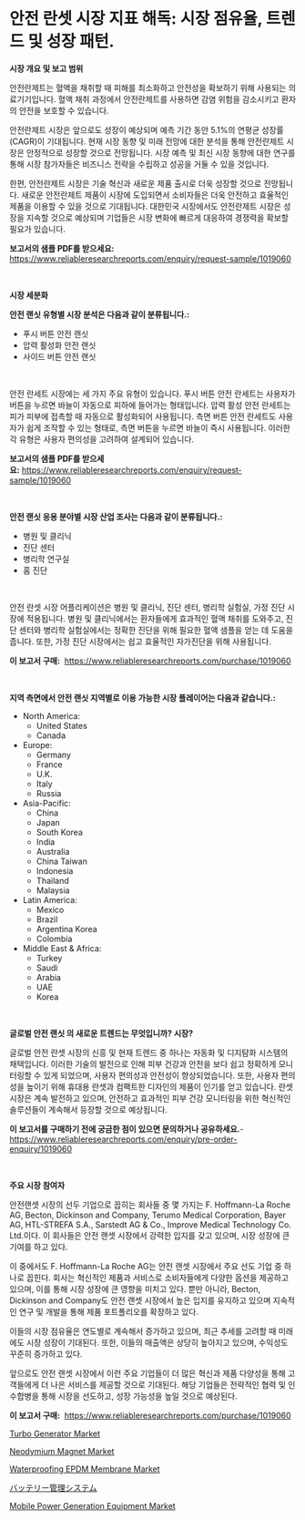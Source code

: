 <p><h1>안전 란셋 시장 지표 해독: 시장 점유율, 트렌드 및 성장 패턴.</h1></p><p><strong>시장 개요 및 보고 범위</strong></p>
<p><p>안전란제트는 혈액을 채취할 때 피해를 최소화하고 안전성을 확보하기 위해 사용되는 의료기기입니다. 혈액 채취 과정에서 안전란제트를 사용하면 감염 위험을 감소시키고 환자의 안전을 보호할 수 있습니다. </p><p>안전란제트 시장은 앞으로도 성장이 예상되며 예측 기간 동안 5.1%의 연평균 성장률(CAGR)이 기대됩니다. 현재 시장 동향 및 미래 전망에 대한 분석을 통해 안전란제트 시장은 안정적으로 성장할 것으로 전망됩니다. 시장 예측 및 최신 시장 동향에 대한 연구를 통해 시장 참가자들은 비즈니스 전략을 수립하고 성공을 거둘 수 있을 것입니다.</p><p>한편, 안전란제트 시장은 기술 혁신과 새로운 제품 출시로 더욱 성장할 것으로 전망됩니다. 새로운 안전란제트 제품이 시장에 도입되면서 소비자들은 더욱 안전하고 효율적인 제품을 이용할 수 있을 것으로 기대됩니다. 대한민국 시장에서도 안전란제트 시장은 성장을 지속할 것으로 예상되며 기업들은 시장 변화에 빠르게 대응하여 경쟁력을 확보할 필요가 있습니다.</p></p>
<p><strong>보고서의 샘플 PDF를 받으세요:</strong> <a href="https://www.reliableresearchreports.com/enquiry/request-sample/1019060">https://www.reliableresearchreports.com/enquiry/request-sample/1019060</a></p>
<p>&nbsp;</p>
<p><strong>시장 세분화</strong></p>
<p><strong>안전 랜싯 유형별 시장 분석은 다음과 같이 분류됩니다.:</strong></p>
<p><ul><li>푸시 버튼 안전 랜싯</li><li>압력 활성화 안전 랜싯</li><li>사이드 버튼 안전 랜싯</li></ul></p>
<p>&nbsp;</p>
<p><p>안전 란세트 시장에는 세 가지 주요 유형이 있습니다. 푸시 버튼 안전 란세트는 사용자가 버튼을 누르면 바늘이 자동으로 피하에 들어가는 형태입니다. 압력 활성 안전 란세트는 피가 피부에 접촉할 때 자동으로 활성화되어 사용됩니다. 측면 버튼 안전 란세트도 사용자가 쉽게 조작할 수 있는 형태로, 측면 버튼을 누르면 바늘이 즉시 사용됩니다. 이러한 각 유형은 사용자 편의성을 고려하여 설계되어 있습니다.</p></p>
<p><strong>보고서의 샘플 PDF를 받으세요:</strong>&nbsp;<a href="https://www.reliableresearchreports.com/enquiry/request-sample/1019060">https://www.reliableresearchreports.com/enquiry/request-sample/1019060</a></p>
<p>&nbsp;</p>
<p><strong> 안전 랜싯 응용 분야별 시장 산업 조사는 다음과 같이 분류됩니다.:</strong></p>
<p><ul><li>병원 및 클리닉</li><li>진단 센터</li><li>병리학 연구실</li><li>홈 진단</li></ul></p>
<p>&nbsp;</p>
<p><p>안전 란셋 시장 어플리케이션은 병원 및 클리닉, 진단 센터, 병리학 실험실, 가정 진단 시장에 적용됩니다. 병원 및 클리닉에서는 환자들에게 효과적인 혈액 채취를 도와주고, 진단 센터와 병리학 실험실에서는 정확한 진단을 위해 필요한 혈액 샘플을 얻는 데 도움을 줍니다. 또한, 가정 진단 시장에서는 쉽고 효율적인 자가진단을 위해 사용됩니다.</p></p>
<p><strong>이 보고서 구매:</strong>&nbsp; <a href="https://www.reliableresearchreports.com/purchase/1019060">https://www.reliableresearchreports.com/purchase/1019060</a></p>
<p>&nbsp;</p>
<p><strong>지역 측면에서 안전 랜싯 지역별로 이용 가능한 시장 플레이어는 다음과 같습니다.:</strong></p>
<p><ul>
    <li>
        North America:
        <ul>
            <li>United States</li>
            <li>Canada</li>
        </ul>
    </li>
    <li>
        Europe:
        <ul>
            <li>Germany</li>
            <li>France</li>
            <li>U.K.</li>
            <li>Italy</li>
            <li>Russia</li>
        </ul>
    </li>
    <li>
        Asia-Pacific:
        <ul>
            <li>China</li>
            <li>Japan</li>
            <li>South Korea</li>
            <li>India</li>
            <li>Australia</li>
            <li>China Taiwan</li>
            <li>Indonesia</li>
            <li>Thailand</li>
            <li>Malaysia</li>
        </ul>
    </li>
    <li>
        Latin America:
        <ul>
            <li>Mexico</li>
            <li>Brazil</li>
            <li>Argentina Korea</li>
            <li>Colombia</li>
        </ul>
    </li>
    <li>
        Middle East & Africa:
        <ul>
            <li>Turkey</li>
            <li>Saudi</li>
            <li>Arabia</li>
            <li>UAE</li>
            <li>Korea</li>
        </ul>
    </li>
    </ul></p>
<p>&nbsp;</p>
<p><strong>글로벌 안전 랜싯 의 새로운 트렌드는 무엇입니까? 시장?</strong></p>
<p><p>글로벌 안전 란셋 시장의 신흥 및 현재 트렌드 중 하나는 자동화 및 디지턈화 시스템의 채택입니다. 이러한 기술의 발전으로 인해 피부 건강과 안전을 보다 쉽고 정확하게 모니터링할 수 있게 되었으며, 사용자 편의성과 안전성이 향상되었습니다. 또한, 사용자 편의성을 높이기 위해 휴대용 란셋과 컴팩트한 디자인의 제품이 인기를 얻고 있습니다. 란셋 시장은 계속 발전하고 있으며, 안전하고 효과적인 피부 건강 모니터링을 위한 혁신적인 솔루션들이 계속해서 등장할 것으로 예상됩니다.</p></p>
<p><strong>이 보고서를 구매하기 전에 궁금한 점이 있으면 문의하거나 공유하세요.</strong>- <a href="https://www.reliableresearchreports.com/enquiry/pre-order-enquiry/1019060">https://www.reliableresearchreports.com/enquiry/pre-order-enquiry/1019060</a></p>
<p>&nbsp;</p>
<p><strong>주요 시장 참여자</strong></p>
<p><p>안전랜셋 시장의 선두 기업으로 꼽히는 회사들 중 몇 가지는 F. Hoffmann-La Roche AG, Becton, Dickinson and Company, Terumo Medical Corporation, Bayer AG, HTL-STREFA S.A., Sarstedt AG & Co., Improve Medical Technology Co. Ltd.이다. 이 회사들은 안전 랜셋 시장에서 강력한 입지를 갖고 있으며, 시장 성장에 큰 기여를 하고 있다.</p><p>이 중에서도 F. Hoffmann-La Roche AG는 안전 랜셋 시장에서 주요 선도 기업 중 하나로 꼽힌다. 회사는 혁신적인 제품과 서비스로 소비자들에게 다양한 옵션을 제공하고 있으며, 이를 통해 시장 성장에 큰 영향을 미치고 있다. 뿐만 아니라, Becton, Dickinson and Company도 안전 랜셋 시장에서 높은 입지를 유지하고 있으며 지속적인 연구 및 개발을 통해 제품 포트폴리오를 확장하고 있다.</p><p>이들의 시장 점유율은 연도별로 계속해서 증가하고 있으며, 최근 추세를 고려할 때 미래에도 시장 성장이 기대된다. 또한, 이들의 매출액은 상당히 높아지고 있으며, 수익성도 꾸준히 증가하고 있다.</p><p>앞으로도 안전 랜셋 시장에서 이런 주요 기업들이 더 많은 혁신과 제품 다양성을 통해 고객들에게 더 나은 서비스를 제공할 것으로 기대된다. 해당 기업들은 전략적인 협력 및 인수합병을 통해 시장을 선도하고, 성장 가능성을 높일 것으로 예상된다.</p></p>
<p><strong>이 보고서 구매:</strong>&nbsp;&nbsp;<a href="https://www.reliableresearchreports.com/purchase/1019060">https://www.reliableresearchreports.com/purchase/1019060</a></p>
<p><p><a href="https://view.publitas.com/reportprime-1/turbo-generator-market-research-report-the-key-to-successful-business-strategy-forecasted-for-period-from-2024-2031/">Turbo Generator Market</a></p><p><a href="https://github.com/rahu1506/Market-Research-Report-List-3/blob/main/neodymium-magnet-market.md">Neodymium Magnet Market</a></p><p><a href="https://view.publitas.com/reportprime-1/waterproofing-epdm-membrane-market-research-report-reveals-the-latest-trends-and-opportunities-of-this-market-for-period-from-2023-2030/">Waterproofing EPDM Membrane Market</a></p><p><a href="https://github.com/nxboeu02965442/Market-Research-Report-List-1/blob/main/5765570189464.md">バッテリー管理システム</a></p><p><a href="https://issuu.com/reportprime-2/docs/mobile-power-generation-equipment-market-size-2030">Mobile Power Generation Equipment Market</a></p></p>

